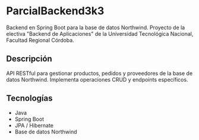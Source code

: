 # ParcialBackend3k3

Backend en Spring Boot para la base de datos Northwind. Proyecto de la electiva "Backend de Aplicaciones" de la Universidad Tecnológica Nacional, Facultad Regional Córdoba.

## Descripción

API RESTful para gestionar productos, pedidos y proveedores de la base de datos Northwind. Implementa operaciones CRUD y endpoints específicos.

## Tecnologías

- Java
- Spring Boot
- JPA / Hibernate
- Base de datos Northwind
